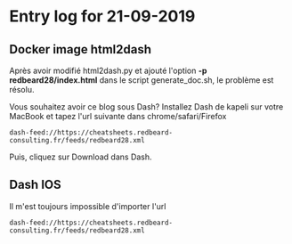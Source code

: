 # Entry log for 21-09-2019


## Docker image html2dash
Après avoir modifié html2dash.py et ajouté l'option **-p redbeard28/index.html** dans le script generate_doc.sh, le problème est résolu.

Vous souhaitez avoir ce blog sous Dash? Installez Dash de kapeli sur votre MacBook et tapez l'url suivante dans chrome/safari/Firefox

    dash-feed://https://cheatsheets.redbeard-consulting.fr/feeds/redbeard28.xml

Puis, cliquez sur Download dans Dash.

## Dash IOS
Il m'est toujours impossible d'importer l'url 

    dash-feed://https://cheatsheets.redbeard-consulting.fr/feeds/redbeard28.xml



